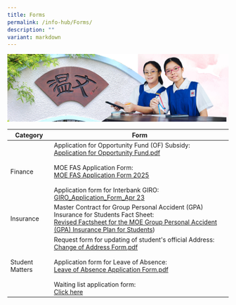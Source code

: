 ```yaml
---
title: Forms
permalink: /info-hub/Forms/
description: ""
variant: markdown
---
```

![](/images/01%20Banner%20Photos/06%20subpage%20infohub.jpg)

| Category | Form | 
| -------- | -------- |
| Finance     | Application for Opportunity Fund (OF) Subsidy:<br>[Application for Opportunity Fund.pdf](/files/06%20Infohub/Application%20for%20Opportunity%20Fund.pdf)<br><br>MOE FAS Application Form:<br>[MOE FAS Application Form 2025](/files/06%20Infohub/FAS/MOE_FAS_Application_Form_2025.pdf)<br><br>Application form for Interbank GIRO:<br>[GIRO_Application_Form_Apr 23](/files/06%20Infohub/Giro/giro_application_form_apr2023.pdf) |
| Insurance | Master Contract for Group Personal Accident (GPA) Insurance for Students Fact Sheet:<br>[Revised Factsheet for the MOE Group Personal Accident (GPA) Insurance Plan for Students](/files/06%20Infohub/Insurance/Product_Fact_Sheet__Year_2024_May__Revised.pdf)) |
| Student Matters | Request form for updating of student's official Address:<br>[Change of Address Form.pdf](/files/06%20Infohub/Change%20of%20Address%20Form.pdf)<br><br>Application form for Leave of Absence:<br>[Leave of Absence Application Form.pdf](/files/06%20Infohub/Leave%20of%20Absence%20Application%20Form.pdf)<br><br>Waiting list application form:<br>[Click here](https://go.gov.sg/sngsecwaitlist)